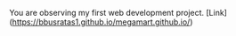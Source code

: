You are observing my first web development project.
[Link] (https://bbusratas1.github.io/megamart.github.io/)
